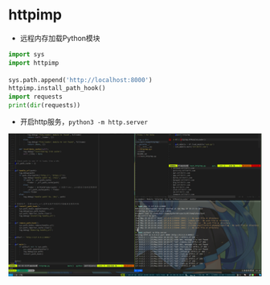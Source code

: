 # httpimp
- 远程内存加载Python模块

```python
import sys
import httpimp

sys.path.append('http://localhost:8000')
httpimp.install_path_hook()
import requests
print(dir(requests))
```

- 开启http服务，`python3 -m http.server`

![demo](README.assets/demo.png)

